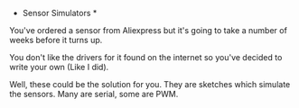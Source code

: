 * Sensor Simulators *

You've ordered a sensor from Aliexpress but it's going to take a number of weeks before it turns up.

You don't like the drivers for it found on the internet so you've decided to write your own (Like I did).

Well, these could be the solution for you. They are sketches which simulate the sensors. Many are serial, some are PWM.

